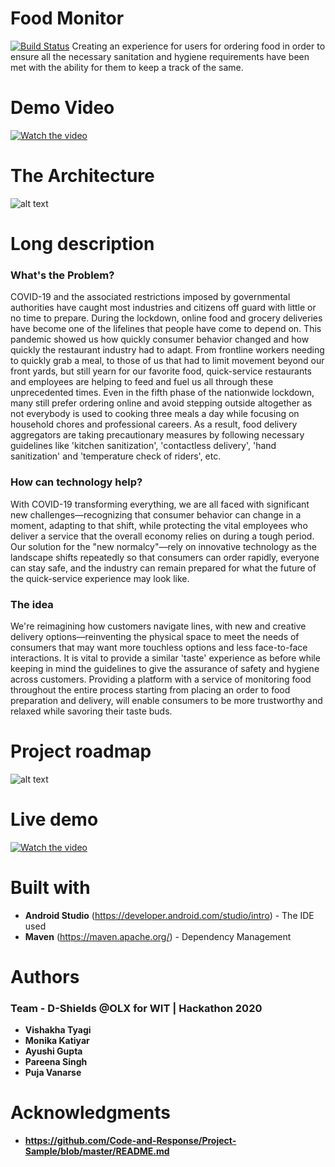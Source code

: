 # Food Monitor
[![Build Status](https://travis-ci.org/joemccann/dillinger.svg?branch=master)](https://github.com/vishakha-tyagi-olx/FoodMonitor)
Creating an experience for users for ordering food in order to ensure all the necessary sanitation and hygiene requirements have been met with the ability for them to keep a track of the same.
# Demo Video
[![Watch the video](https://img.youtube.com/vi/T-D1KVIuvjA/maxresdefault.jpg)](https://youtu.be/T-D1KVIuvjA)
# The Architecture
![alt text](https://github.com/[username]/[reponame]/blob/[branch]/architecture.jpg?raw=true)
# Long description
### What's the Problem?
COVID-19 and the associated restrictions imposed by governmental authorities have caught most industries and citizens off guard with little or no time to prepare. During the lockdown, online food and grocery deliveries have become one of the lifelines that people have come to depend on. This pandemic showed us how quickly consumer behavior changed and how quickly the restaurant industry had to adapt. From frontline workers needing to quickly grab a meal, to those of us that had to limit movement beyond our front yards, but still yearn for our favorite food, quick-service restaurants and employees are helping to feed and fuel us all through these unprecedented times. Even in the fifth phase of the nationwide lockdown, many still prefer ordering online and avoid stepping outside altogether as not everybody is used to cooking three meals a day while focusing on household chores and professional careers. As a result, food delivery aggregators are taking precautionary measures by following necessary guidelines like 'kitchen sanitization', 'contactless delivery', 'hand sanitization' and 'temperature check of riders', etc.
### How can technology help?
With COVID-19 transforming everything, we are all faced with significant new challenges—recognizing that consumer behavior can change in a moment, adapting to that shift, while protecting the vital employees who deliver a service that the overall economy relies on during a tough period. Our solution for the "new normalcy"—rely on innovative technology as the landscape shifts repeatedly so that consumers can order rapidly, everyone can stay safe, and the industry can remain prepared for what the future of the quick-service experience may look like.
### The idea
We're reimagining how customers navigate lines, with new and creative delivery options—reinventing the physical space to meet the needs of consumers that may want more touchless options and less face-to-face interactions. It is vital to provide a similar 'taste' experience as before while keeping in mind the guidelines to give the assurance of safety and hygiene across customers. Providing a platform with a service of monitoring food throughout the entire process starting from placing an order to food preparation and delivery, will enable consumers to be more trustworthy and relaxed while savoring their taste buds.
# Project roadmap
![alt text](https://github.com/[username]/[reponame]/blob/[branch]/roadmap.jpg?raw=true)
# Live demo
[![Watch the video](https://img.youtube.com/vi/T-D1KVIuvjA/maxresdefault.jpg)](https://youtu.be/T-D1KVIuvjA)
# Built with
* **Android Studio** (https://developer.android.com/studio/intro) - The IDE used
* **Maven** (https://maven.apache.org/) - Dependency Management
# Authors
### Team - D-Shields @OLX for WIT | Hackathon 2020
* **Vishakha Tyagi**
* **Monika Katiyar**
* **Ayushi Gupta**
* **Pareena Singh**
* **Puja Vanarse**
# Acknowledgments
* **https://github.com/Code-and-Response/Project-Sample/blob/master/README.md**
